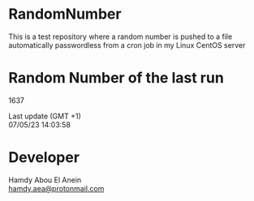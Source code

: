 # RandomNumber    
This is a test repository where a random number is pushed to a file automatically passwordless from a cron job in my Linux CentOS server    
# Random Number of the last run   
1637
      
Last update (GMT +1)    
07/05/23 14:03:58
# Developer    
Hamdy Abou El Anein   
hamdy.aea@protonmail.com

